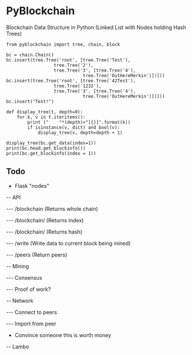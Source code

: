 # PyBlockchain
Blockchain Data Structure in Python (Linked List with Nodes holding Hash Trees)

```
from pyblockchain import tree, chain, block

bc = chain.Chain()
bc.insert(tree.Tree('root', [tree.Tree('Test'),
                  tree.Tree('2'),
                  tree.Tree('3', [tree.Tree('4'),
                             tree.Tree('OutHereMerkin')])]))
bc.insert(tree.Tree('root', [tree.Tree('42Test'),
                  tree.Tree('1232'),
                  tree.Tree('3', [tree.Tree('4'),
                             tree.Tree('OutHereMerkin')])]))
bc.insert("Test!")

def display_tree(t, depth=0):
    for k, v in t.iteritems():
        print ("    "*(depth)+"[{}]".format(k))
        if isinstance(v, dict) and bool(v):
            display_tree(v, depth=depth + 1)

display_tree(bc.get_data(index=1))
print(bc.head.get_blockinfo())
print(bc.get_blockinfo(index = 1))
```


## Todo
- Flask "nodes"

-- API

--- /blockchain (Returns whole chain)

--- /blockchain/<index> (Returns index)
  
--- /blockchain/<hash> (Returns hash)
  
--- /write (Write data to current block being mined)

--- /peers (Return peers)

-- Mining

--- Consensus

--- Proof of work?

-- Network

--- Connect to peers

--- Import from peer


- Convince someone this is worth money

-- Lambo
